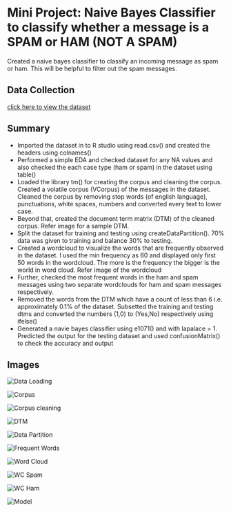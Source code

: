 # Mini Project: Naive Bayes Classifier to classify whether a message is a SPAM or HAM (NOT A SPAM)

Created a naive bayes classifier to classify an incoming message as spam or ham. This will be helpful to filter out the spam messages.

## Data Collection
[click here to view the dataset](https://github.com/rohitraturi/Supervised-Machine-Learning/tree/master/SMS%20Classifier/spam.csv)

## Summary
- Imported the dataset in to R studio using read.csv() and created the headers using colnames()
- Performed a simple EDA and checked dataset for any NA values and also checked the each case type (ham or spam) in the dataset using table()
- Loaded the library tm() for creating the corpus and cleaning the corpus. Created a volatile corpus (VCorpus) of the messages in the dataset. Cleaned the corpus by removing stop words (of english language), punctuations, white spaces, numbers and converted every text to lower case.
- Beyond that, created the document term matrix (DTM) of the cleaned corpus. Refer image for a sample DTM.
- Split the dataset for training and testing using createDataPartition(). 70% data was given to training and balance 30% to testing.
- Created a wordcloud to visualize the words that are frequently observed in the dataset. I used the min frequency as 60 and displayed only first 50 words in the wordcloud. The more is the frequency the bigger is the world in word cloud. Refer image of the wordcloud
- Further, checked the most frequent words in the ham and spam messages using two separate wordclouds for ham and spam messages respectively.
- Removed the words from the DTM which have a count of less than 6 i.e. approximately 0.1% of the dataset. Subsetted the training and testing dtms and converted the numbers (1,0) to (Yes,No) respectively using ifelse()
- Generated a navie bayes classifier using e1071() and with lapalace = 1. Predicted the output for the testing dataset and used confusionMatrix() to check the accuracy and output

## Images

![Data Loading](https://github.com/rohitraturi/Supervised-Machine-Learning/blob/master/SMS%20Classifier/Analysis/dataloading.PNG)

![Corpus](https://github.com/rohitraturi/Supervised-Machine-Learning/blob/master/SMS%20Classifier/Analysis/corpus.PNG)

![Corpus cleaning](https://github.com/rohitraturi/Supervised-Machine-Learning/blob/master/SMS%20Classifier/Analysis/corpuscleaning.PNG)

![DTM](https://github.com/rohitraturi/Supervised-Machine-Learning/blob/master/SMS%20Classifier/Analysis/dtm.PNG)

![Data Partition](https://github.com/rohitraturi/Supervised-Machine-Learning/blob/master/SMS%20Classifier/Analysis/datapartition.PNG)

![Frequent Words](https://github.com/rohitraturi/Supervised-Machine-Learning/blob/master/SMS%20Classifier/Analysis/freqwords.PNG)

![Word Cloud](https://github.com/rohitraturi/Supervised-Machine-Learning/blob/master/SMS%20Classifier/Analysis/wc.PNG)

![WC Spam](https://github.com/rohitraturi/Supervised-Machine-Learning/blob/master/SMS%20Classifier/Analysis/wcspam.PNG)

![WC Ham](https://github.com/rohitraturi/Supervised-Machine-Learning/blob/master/SMS%20Classifier/Analysis/wcham.PNG)

![Model](https://github.com/rohitraturi/Supervised-Machine-Learning/blob/master/SMS%20Classifier/Analysis/model.PNG)
